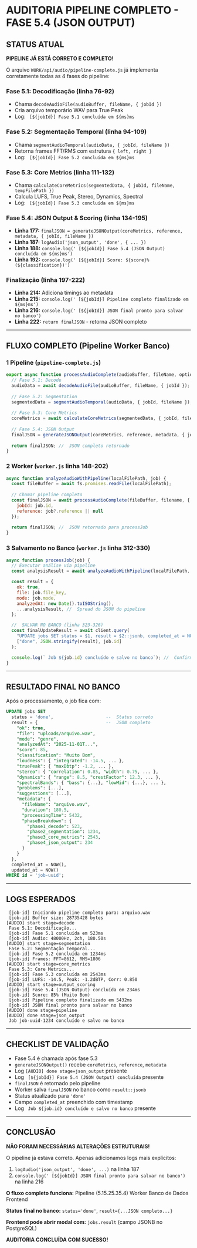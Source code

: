 ﻿#  AUDITORIA PIPELINE COMPLETO - FASE 5.4 (JSON OUTPUT)

##  STATUS ATUAL

 **PIPELINE JÁ ESTÁ CORRETO E COMPLETO!**

O arquivo `WORK/api/audio/pipeline-complete.js` já implementa corretamente todas as 4 fases do pipeline:

###  Fase 5.1: Decodificação (linha 76-92)
- Chama `decodeAudioFile(audioBuffer, fileName, { jobId })`
- Cria arquivo temporário WAV para True Peak
- Log: ` [${jobId}] Fase 5.1 concluída em ${ms}ms`

###  Fase 5.2: Segmentação Temporal (linha 94-109)
- Chama `segmentAudioTemporal(audioData, { jobId, fileName })`
- Retorna frames FFT/RMS com estrutura `{ left, right }`
- Log: ` [${jobId}] Fase 5.2 concluída em ${ms}ms`

###  Fase 5.3: Core Metrics (linha 111-132)
- Chama `calculateCoreMetrics(segmentedData, { jobId, fileName, tempFilePath })`
- Calcula LUFS, True Peak, Stereo, Dynamics, Spectral
- Log: ` [${jobId}] Fase 5.3 concluída em ${ms}ms`

###  Fase 5.4: JSON Output & Scoring (linha 134-195)
- **Linha 177:** `finalJSON = generateJSONOutput(coreMetrics, reference, metadata, { jobId, fileName })`
- **Linha 187:** `logAudio('json_output', 'done', { ... })`
- **Linha 188:** `console.log(' [${jobId}] Fase 5.4 (JSON Output) concluída em ${ms}ms')`
- **Linha 192:** `console.log(' [${jobId}] Score: ${score}% (${classification})')`

###  Finalização (linha 197-222)
- **Linha 214:** Adiciona timings ao metadata
- **Linha 215:** `console.log(' [${jobId}] Pipeline completo finalizado em ${ms}ms')`
- **Linha 216:** `console.log(' [${jobId}] JSON final pronto para salvar no banco')`
- **Linha 222:** `return finalJSON` - retorna JSON completo

---

##  FLUXO COMPLETO (Pipeline  Worker  Banco)

### 1 Pipeline (`pipeline-complete.js`)
```javascript
export async function processAudioComplete(audioBuffer, fileName, options) {
  // Fase 5.1: Decode
  audioData = await decodeAudioFile(audioBuffer, fileName, { jobId });
  
  // Fase 5.2: Segmentation
  segmentedData = segmentAudioTemporal(audioData, { jobId, fileName });
  
  // Fase 5.3: Core Metrics
  coreMetrics = await calculateCoreMetrics(segmentedData, { jobId, fileName, tempFilePath });
  
  // Fase 5.4: JSON Output
  finalJSON = generateJSONOutput(coreMetrics, reference, metadata, { jobId, fileName });
  
  return finalJSON; //  JSON completo retornado
}
```

### 2 Worker (`worker.js` linha 148-202)
```javascript
async function analyzeAudioWithPipeline(localFilePath, job) {
  const fileBuffer = await fs.promises.readFile(localFilePath);
  
  // Chamar pipeline completo
  const finalJSON = await processAudioComplete(fileBuffer, filename, {
    jobId: job.id,
    reference: job?.reference || null
  });
  
  return finalJSON; //  JSON retornado para processJob
}
```

### 3 Salvamento no Banco (`worker.js` linha 312-330)
```javascript
async function processJob(job) {
  // Executar análise via pipeline
  const analysisResult = await analyzeAudioWithPipeline(localFilePath, job);

  const result = {
    ok: true,
    file: job.file_key,
    mode: job.mode,
    analyzedAt: new Date().toISOString(),
    ...analysisResult, //  Spread do JSON do pipeline
  };

  //  SALVAR NO BANCO (linha 323-326)
  const finalUpdateResult = await client.query(
    "UPDATE jobs SET status = $1, result = $2::jsonb, completed_at = NOW(), updated_at = NOW() WHERE id = $3",
    ["done", JSON.stringify(result), job.id]
  );

  console.log(` Job ${job.id} concluído e salvo no banco`); //  Confirmação
}
```

---

##  RESULTADO FINAL NO BANCO

Após o processamento, o job fica com:

```sql
UPDATE jobs SET
  status = 'done',                    --  Status correto
  result = {                          --  JSON completo
    "ok": true,
    "file": "uploads/arquivo.wav",
    "mode": "genre",
    "analyzedAt": "2025-11-01T...",
    "score": 85,
    "classification": "Muito Bom",
    "loudness": { "integrated": -14.5, ... },
    "truePeak": { "maxDbtp": -1.2, ... },
    "stereo": { "correlation": 0.85, "width": 0.75, ... },
    "dynamics": { "range": 8.5, "crestFactor": 12.3, ... },
    "spectralBands": { "bass": {...}, "lowMid": {...}, ... },
    "problems": [...],
    "suggestions": [...],
    "metadata": {
      "fileName": "arquivo.wav",
      "duration": 180.5,
      "processingTime": 5432,
      "phaseBreakdown": {
        "phase1_decode": 523,
        "phase2_segmentation": 1234,
        "phase3_core_metrics": 2543,
        "phase4_json_output": 234
      }
    }
  },
  completed_at = NOW(),
  updated_at = NOW()
WHERE id = 'job-uuid';
```

---

##  LOGS ESPERADOS

```
 [job-id] Iniciando pipeline completo para: arquivo.wav
 [job-id] Buffer size: 28735428 bytes
[AUDIO] start stage=decode
 Fase 5.1: Decodificação...
 [job-id] Fase 5.1 concluída em 523ms
 [job-id] Audio: 48000Hz, 2ch, 180.50s
[AUDIO] start stage=segmentation
 Fase 5.2: Segmentação Temporal...
 [job-id] Fase 5.2 concluída em 1234ms
 [job-id] Frames: FFT=8612, RMS=1806
[AUDIO] start stage=core_metrics
 Fase 5.3: Core Metrics...
 [job-id] Fase 5.3 concluída em 2543ms
 [job-id] LUFS: -14.5, Peak: -1.2dBTP, Corr: 0.850
[AUDIO] start stage=output_scoring
 [job-id] Fase 5.4 (JSON Output) concluída em 234ms
 [job-id] Score: 85% (Muito Bom)
 [job-id] Pipeline completo finalizado em 5432ms
 [job-id] JSON final pronto para salvar no banco
[AUDIO] done stage=pipeline
[AUDIO] done stage=json_output
 Job job-uuid-1234 concluído e salvo no banco
```

---

##  CHECKLIST DE VALIDAÇÃO

-  Fase 5.4 é chamada após fase 5.3
-  `generateJSONOutput()` recebe `coreMetrics`, `reference`, `metadata`
-  Log `[AUDIO] done stage=json_output` presente
-  Log ` [${jobId}] Fase 5.4 (JSON Output) concluída` presente
-  `finalJSON` é retornado pelo pipeline
-  Worker salva `finalJSON` no banco como `result::jsonb`
-  Status atualizado para `'done'`
-  Campo `completed_at` preenchido com timestamp
-  Log ` Job ${job.id} concluído e salvo no banco` presente

---

##  CONCLUSÃO

**NÃO FORAM NECESSÁRIAS ALTERAÇÕES ESTRUTURAIS!**

O pipeline já estava correto. Apenas adicionamos logs mais explícitos:
1. `logAudio('json_output', 'done', ...)` na linha 187
2. `console.log(' [${jobId}] JSON final pronto para salvar no banco')` na linha 216

**O fluxo completo funciona:**
Pipeline (5.15.25.35.4)  Worker  Banco de Dados  Frontend

**Status final no banco:** `status='done'`, `result={...JSON completo...}`

**Frontend pode abrir modal com:** `jobs.result` (campo JSONB no PostgreSQL)

 **AUDITORIA CONCLUÍDA COM SUCESSO!**
